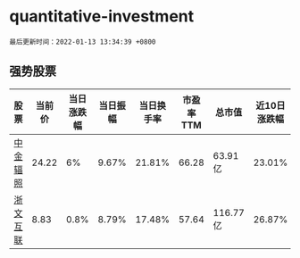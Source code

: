 # quantitative-investment

`最后更新时间：2022-01-13 13:34:39 +0800`

## 强势股票

|股票|当前价|当日涨跌幅|当日振幅|当日换手率|市盈率TTM|总市值|近10日涨跌幅|
|----|----|----|----|----|----|----|----|
|[中金辐照](https://xueqiu.com/S/SZ300962)|24.22|6%|9.67%|21.81%|66.28|63.91亿|23.01%|
|[浙文互联](https://xueqiu.com/S/SH600986)|8.83|0.8%|8.79%|17.48%|57.64|116.77亿|26.87%|
